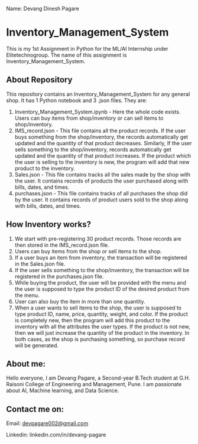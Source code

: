 Name: Devang Dinesh Pagare

# Inventory_Management_System
This is my 1st Assignment in Python for the ML/AI Internship under Elitetechnogroup. The name of this assignment is Inventory_Management_System.

## About Repository

This repository contains an Inventory_Management_System for any general shop. It has 1 Python notebook and 3 .json files. They are:

  1. Inventory_Management_System.ipynb - Here the whole code exists. Users can buy items from shop/inventory or can sell items to shop/inventory.
  2. IMS_record.json - This file contains all the product records. If the user buys something from the shop/inventory, the records automatically get updated and the quantity of that product decreases. Similarly, If the user sells something to the shop/inventory, records automatically get updated and the quantity of that product increases. If the product which the user is selling to the inventory is new, the program will add that new product to the inventory.
  3. Sales.json - This file contains tracks all the sales made by the shop with the user. It contains records of products the user purchased along with bills, dates, and times.
  4. purchases.json - This file contains tracks of all purchases the shop did by the user. It contains records of product users sold to the shop along with bills, dates, and times.

## How Inventory works?

1. We start with pre-registering 30 product records. Those records are then stored in the IMS_record.json file.
2. Users can buy items from the shop or sell items to the shop.
3. If a user buys an item from inventory, the transaction will be registered in the Sales.json file.
4. If the user sells something to the shop/inventory, the transaction will be registered in the purchases.json file.
5. While buying the product, the user will be provided with the menu and the user is supposed to type the product ID of the desired product from the menu.
6. User can also buy the item in more than one quantity. 
7. When a user wants to sell items to the shop, the user is supposed to type product ID, name, price, quantity, weight, and color. If the product is completely new, then the program will add this product to the inventory with all the attributes the user types. If the product is not new, then we will just increase the quantity of the product in the inventory. In both cases, as the shop is purchasing something, so purchase record will be generated.

## About me:
Hello everyone, I am Devang Pagare, a Second-year B.Tech student at G.H. Raisoni College of Engineering and Management, Pune. I am passionate about AI, Machine learning, and Data Science.

## Contact me on:

Email: devpagare002@gmail.com

Linkedin: linkedin.com/in/devang-pagare
